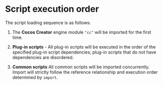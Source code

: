 # Script execution order

The script loading sequence is as follows:

  1. The **Cocos Creator** engine module `"cc"` will be imported for the first time.

  1. **Plug-in scripts** - All plug-in scripts will be executed in the order of the specified plug-in script dependencies; plug-in scripts that do not have dependencies are disordered.

  1. **Common scripts** All common scripts will be imported concurrently. Import will strictly follow the reference relationship and execution order determined by `import`.
